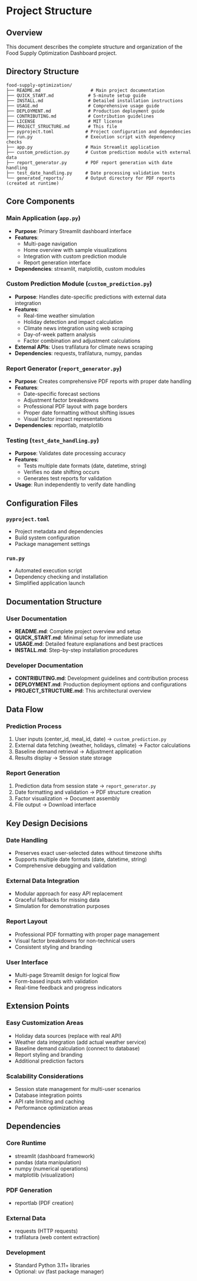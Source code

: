 # Project Structure

## Overview
This document describes the complete structure and organization of the Food Supply Optimization Dashboard project.

## Directory Structure
```
food-supply-optimization/
├── README.md                   # Main project documentation
├── QUICK_START.md             # 5-minute setup guide
├── INSTALL.md                 # Detailed installation instructions
├── USAGE.md                   # Comprehensive usage guide
├── DEPLOYMENT.md              # Production deployment guide
├── CONTRIBUTING.md            # Contribution guidelines
├── LICENSE                    # MIT license
├── PROJECT_STRUCTURE.md       # This file
├── pyproject.toml            # Project configuration and dependencies
├── run.py                    # Execution script with dependency checks
├── app.py                    # Main Streamlit application
├── custom_prediction.py      # Custom prediction module with external data
├── report_generator.py       # PDF report generation with date handling
├── test_date_handling.py     # Date processing validation tests
└── generated_reports/        # Output directory for PDF reports (created at runtime)
```

## Core Components

### Main Application (`app.py`)
- **Purpose**: Primary Streamlit dashboard interface
- **Features**: 
  - Multi-page navigation
  - Home overview with sample visualizations
  - Integration with custom prediction module
  - Report generation interface
- **Dependencies**: streamlit, matplotlib, custom modules

### Custom Prediction Module (`custom_prediction.py`)
- **Purpose**: Handles date-specific predictions with external data integration
- **Features**:
  - Real-time weather simulation
  - Holiday detection and impact calculation
  - Climate news integration using web scraping
  - Day-of-week pattern analysis
  - Factor combination and adjustment calculations
- **External APIs**: Uses trafilatura for climate news scraping
- **Dependencies**: requests, trafilatura, numpy, pandas

### Report Generator (`report_generator.py`)
- **Purpose**: Creates comprehensive PDF reports with proper date handling
- **Features**:
  - Date-specific forecast sections
  - Adjustment factor breakdowns
  - Professional PDF layout with page borders
  - Proper date formatting without shifting issues
  - Visual factor impact representations
- **Dependencies**: reportlab, matplotlib

### Testing (`test_date_handling.py`)
- **Purpose**: Validates date processing accuracy
- **Features**:
  - Tests multiple date formats (date, datetime, string)
  - Verifies no date shifting occurs
  - Generates test reports for validation
- **Usage**: Run independently to verify date handling

## Configuration Files

### `pyproject.toml`
- Project metadata and dependencies
- Build system configuration
- Package management settings

### `run.py`
- Automated execution script
- Dependency checking and installation
- Simplified application launch

## Documentation Structure

### User Documentation
- **README.md**: Complete project overview and setup
- **QUICK_START.md**: Minimal setup for immediate use
- **USAGE.md**: Detailed feature explanations and best practices
- **INSTALL.md**: Step-by-step installation procedures

### Developer Documentation
- **CONTRIBUTING.md**: Development guidelines and contribution process
- **DEPLOYMENT.md**: Production deployment options and configurations
- **PROJECT_STRUCTURE.md**: This architectural overview

## Data Flow

### Prediction Process
1. User inputs (center_id, meal_id, date) → `custom_prediction.py`
2. External data fetching (weather, holidays, climate) → Factor calculations
3. Baseline demand retrieval → Adjustment application
4. Results display → Session state storage

### Report Generation
1. Prediction data from session state → `report_generator.py`
2. Date formatting and validation → PDF structure creation
3. Factor visualization → Document assembly
4. File output → Download interface

## Key Design Decisions

### Date Handling
- Preserves exact user-selected dates without timezone shifts
- Supports multiple date formats (date, datetime, string)
- Comprehensive debugging and validation

### External Data Integration
- Modular approach for easy API replacement
- Graceful fallbacks for missing data
- Simulation for demonstration purposes

### Report Layout
- Professional PDF formatting with proper page management
- Visual factor breakdowns for non-technical users
- Consistent styling and branding

### User Interface
- Multi-page Streamlit design for logical flow
- Form-based inputs with validation
- Real-time feedback and progress indicators

## Extension Points

### Easy Customization Areas
- Holiday data sources (replace with real API)
- Weather data integration (add actual weather service)
- Baseline demand calculation (connect to database)
- Report styling and branding
- Additional prediction factors

### Scalability Considerations
- Session state management for multi-user scenarios
- Database integration points
- API rate limiting and caching
- Performance optimization areas

## Dependencies

### Core Runtime
- streamlit (dashboard framework)
- pandas (data manipulation)
- numpy (numerical operations)
- matplotlib (visualization)

### PDF Generation
- reportlab (PDF creation)

### External Data
- requests (HTTP requests)
- trafilatura (web content extraction)

### Development
- Standard Python 3.11+ libraries
- Optional: uv (fast package manager)